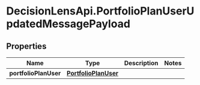 # DecisionLensApi.PortfolioPlanUserUpdatedMessagePayload

## Properties
Name | Type | Description | Notes
------------ | ------------- | ------------- | -------------
**portfolioPlanUser** | [**PortfolioPlanUser**](PortfolioPlanUser.md) |  | 


